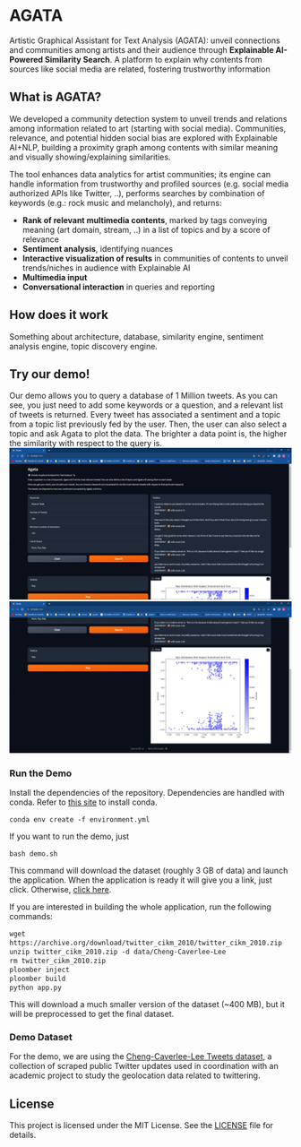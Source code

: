 
# AGATA
Artistic Graphical Assistant for Text Analysis (AGATA): unveil connections and communities among artists and their audience through **Explainable AI-Powered Similarity Search**. A platform to explain why contents from sources like social media are related, fostering trustworthy information

## What is AGATA?
We developed a community detection system to unveil trends and relations among information related to art (starting with social media). Communities, relevance, and potential hidden social bias are explored with Explainable AI+NLP, building a proximity graph among contents with similar meaning and visually showing/explaining similarities.

The tool enhances data analytics for artist communities; its engine can handle information from trustworthy and profiled sources (e.g. social media authorized APIs like Twitter, ..), performs searches by combination of keywords (e.g.: rock music and melancholy), and returns:
- **Rank of relevant multimedia contents**, marked by tags conveying meaning (art domain, stream, ..) in a list of topics and by a score of relevance
- **Sentiment analysis**, identifying nuances
- **Interactive visualization of results** in communities of contents to unveil trends/niches in audience with Explainable AI
- **Multimedia input**
- **Conversational interaction** in queries and reporting

## How does it work
Something about architecture, database, similarity engine, sentiment analysis engine, topic discovery engine.

## Try our demo!
Our demo allows you to query a database of 1 Million tweets. As you can see, you just need to add some keywords or a question, and a relevant list of tweets is returned. Every tweet has associated a sentiment and a topic from a topic list previously fed by the user. 
Then, the user can also select a topic and ask Agata to plot the data. The brighter a data point is, the higher the similarity with respect to the query is.
![Agata1](images/agata1.png)
![Agata2](images/agata2.png)

### Run the Demo
Install the dependencies of the repository. Dependencies are handled with conda. Refer to [this site](https://conda.io/projects/conda/en/latest/user-guide/install/index.html) to install conda.
```
conda env create -f environment.yml
```


If you want to run the demo, just
```
bash demo.sh
```
This command will download the dataset (roughly 3 GB of data) and launch the application. When the application is ready it will give you a link, just click. Otherwise, [click here](http://127.0.0.1:7860).

If you are interested in building the whole application, run the following commands:
```
wget https://archive.org/download/twitter_cikm_2010/twitter_cikm_2010.zip
unzip twitter_cikm_2010.zip -d data/Cheng-Caverlee-Lee
rm twitter_cikm_2010.zip
ploomber inject
ploomber build
python app.py
```
This will download a much smaller version of the dataset (~400 MB), but it will be preprocessed to get the final dataset.

### Demo Dataset
For the demo, we are using the [Cheng-Caverlee-Lee Tweets dataset](https://archive.org/details/twitter_cikm_2010), a collection of scraped public Twitter updates used in coordination with an academic project to study the geolocation data related to twittering. 

## License


This project is licensed under the MIT License. See the [LICENSE](LICENSE) file for details.